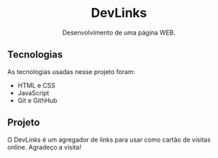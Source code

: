 <h1 align="center">DevLinks</h1>

<p align="center">Desenvolvimento de uma página WEB.</p>

<h2>Tecnologias</h2>
As tecnologias usadas nesse projeto foram:

- HTML e CSS
- JavaScript
- Git e GithHub

<h2>Projeto</h2>
O DevLinks é um agregador de links para usar como cartão de visitas online.
Agradeço a visita!
